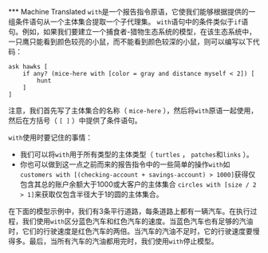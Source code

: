 ﻿*** Machine Translated
`with`是一个报告指令原语，它使我们能够根据提供的一组条件语句从一个主体集合提取一个子代理集。 `with`语句中的条件类似于`if`语句。例如，如果我们要建立一个捕食者-猎物生态系统的模型，在该生态系统中，一只鹰只能看到颜色较亮的小鼠，而不能看到颜色较深的小鼠，则可以编写以下代码：



```
ask hawks [
	if any? (mice-here with [color = gray and distance myself < 2]) [
		hunt
	]
]
```


注意，我们首先写了主体集合的名称（ `mice-here` ），然后将`with`原语一起使用，然后在方括号（ `[ ]` ）中提供了条件语句。

`with`使用时要记住的事情：

- 我们可以将`with`用于所有类型的主体类型（ `turtles` ， `patches`和`links` ）。
- 你也可以做到这一点之前而来的报告指令中的一些简单的操作`with`如`customers with [(checking-account + savings-account) > 1000]`获得仅包含其总的账户余额大于1000或大客户的主体集合 `circles with [size / 2 > 1]`来获取仅包含半径大于1的圆的主体集合。


在下面的模型示例中，我们有3条平行道路，每条道路上都有一辆汽车。在执行过程，我们使用`with`区分蓝色汽车和红色汽车的速度。当蓝色汽车也有足够的汽油时，它们的行驶速度是红色汽车的两倍。当汽车的汽油不足时，它的行驶速度要慢得多。最后，当所有汽车的汽油都用完时，我们使用`with`停止模型。